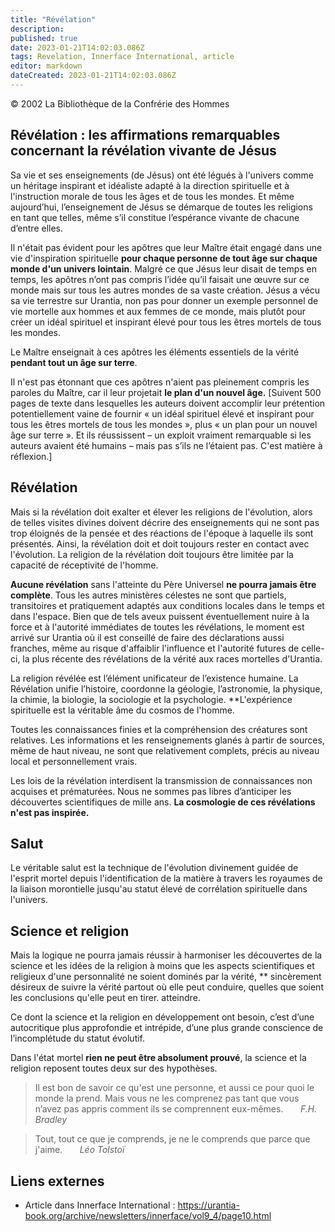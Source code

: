 ```yaml
---
title: "Révélation"
description:
published: true
date: 2023-01-21T14:02:03.086Z
tags: Revelation, Innerface International, article
editor: markdown
dateCreated: 2023-01-21T14:02:03.086Z
---
```


<p class="v-card v-sheet theme--light gray lighten-3 px-2">© 2002 La Bibliothèque de la Confrérie des Hommes</p>


## Révélation : les affirmations remarquables concernant la révélation vivante de Jésus

Sa vie et ses enseignements (de Jésus) ont été légués à l'univers comme un héritage inspirant et idéaliste adapté à la direction spirituelle et à l'instruction morale de tous les âges et de tous les mondes. Et même aujourd’hui, l’enseignement de Jésus se démarque de toutes les religions en tant que telles, même s’il constitue l’espérance vivante de chacune d’entre elles.

Il n'était pas évident pour les apôtres que leur Maître était engagé dans une vie d'inspiration spirituelle **pour chaque personne de tout âge sur chaque monde d'un univers lointain**. Malgré ce que Jésus leur disait de temps en temps, les apôtres n’ont pas compris l’idée qu’il faisait une œuvre sur ce monde mais sur tous les autres mondes de sa vaste création. Jésus a vécu sa vie terrestre sur Urantia, non pas pour donner un exemple personnel de vie mortelle aux hommes et aux femmes de ce monde, mais plutôt pour créer un idéal spirituel et inspirant élevé pour tous les êtres mortels de tous les mondes.

Le Maître enseignait à ces apôtres les éléments essentiels de la vérité **pendant tout un âge sur terre**.

Il n'est pas étonnant que ces apôtres n'aient pas pleinement compris les paroles du Maître, car il leur projetait **le plan d'un nouvel âge.** \[Suivent 500 pages de texte dans lesquelles les auteurs doivent accomplir leur prétention potentiellement vaine de fournir « un idéal spirituel élevé et inspirant pour tous les êtres mortels de tous les mondes », plus « un plan pour un nouvel âge sur terre ». Et ils réussissent – un exploit vraiment remarquable si les auteurs avaient été humains – mais pas s’ils ne l’étaient pas. C'est matière à réflexion.\]

## Révélation

Mais si la révélation doit exalter et élever les religions de l'évolution, alors de telles visites divines doivent décrire des enseignements qui ne sont pas trop éloignés de la pensée et des réactions de l'époque à laquelle ils sont présentés. Ainsi, la révélation doit et doit toujours rester en contact avec l'évolution. La religion de la révélation doit toujours être limitée par la capacité de réceptivité de l'homme.

**Aucune révélation** sans l'atteinte du Père Universel **ne pourra jamais être complète**. Tous les autres ministères célestes ne sont que partiels, transitoires et pratiquement adaptés aux conditions locales dans le temps et dans l'espace. Bien que de tels aveux puissent éventuellement nuire à la force et à l'autorité immédiates de toutes les révélations, le moment est arrivé sur Urantia où il est conseillé de faire des déclarations aussi franches, même au risque d'affaiblir l'influence et l'autorité futures de celle-ci, la plus récente des révélations de la vérité aux races mortelles d'Urantia.

La religion révélée est l’élément unificateur de l’existence humaine. La Révélation unifie l’histoire, coordonne la géologie, l’astronomie, la physique, la chimie, la biologie, la sociologie et la psychologie. **L'expérience spirituelle est la véritable âme du cosmos de l'homme.

Toutes les connaissances finies et la compréhension des créatures sont relatives. Les informations et les renseignements glanés à partir de sources, même de haut niveau, ne sont que relativement complets, précis au niveau local et personnellement vrais.

Les lois de la révélation interdisent la transmission de connaissances non acquises et prématurées. Nous ne sommes pas libres d’anticiper les découvertes scientifiques de mille ans. **La cosmologie de ces révélations n'est pas inspirée.**

## Salut

Le véritable salut est la technique de l'évolution divinement guidée de l'esprit mortel depuis l'identification de la matière à travers les royaumes de la liaison morontielle jusqu'au statut élevé de corrélation spirituelle dans l'univers.

## Science et religion

Mais la logique ne pourra jamais réussir à harmoniser les découvertes de la science et les idées de la religion à moins que les aspects scientifiques et religieux d'une personnalité ne soient dominés par la vérité, ** sincèrement désireux de suivre la vérité partout où elle peut conduire, quelles que soient les conclusions qu'elle peut en tirer. atteindre.

Ce dont la science et la religion en développement ont besoin, c’est d’une autocritique plus approfondie et intrépide, d’une plus grande conscience de l’incomplétude du statut évolutif.

Dans l'état mortel **rien ne peut être absolument prouvé**, la science et la religion reposent toutes deux sur des hypothèses.

> Il est bon de savoir ce qu'est une personne, et aussi ce pour quoi le monde la prend. Mais vous ne les comprenez pas tant que vous n’avez pas appris comment ils se comprennent eux-mêmes.
> &nbsp; &nbsp; &nbsp; _F.H. Bradley_

> Tout, tout ce que je comprends, je ne le comprends que parce que j'aime.
> &nbsp; &nbsp; &nbsp; _Léo Tolstoï_

## Liens externes

* Article dans Innerface International : https://urantia-book.org/archive/newsletters/innerface/vol9_4/page10.html

